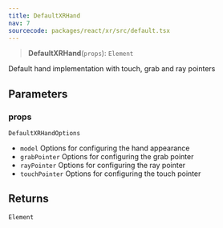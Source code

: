 ```yaml
---
title: DefaultXRHand
nav: 7
sourcecode: packages/react/xr/src/default.tsx
---
```


> **DefaultXRHand**(`props`): `Element`

Default hand implementation with touch, grab and ray pointers

## Parameters

### props

`DefaultXRHandOptions`

* `model` Options for configuring the hand appearance
* `grabPointer` Options for configuring the grab pointer
* `rayPointer` Options for configuring the ray pointer
* `touchPointer` Options for configuring the touch pointer

## Returns

`Element`
